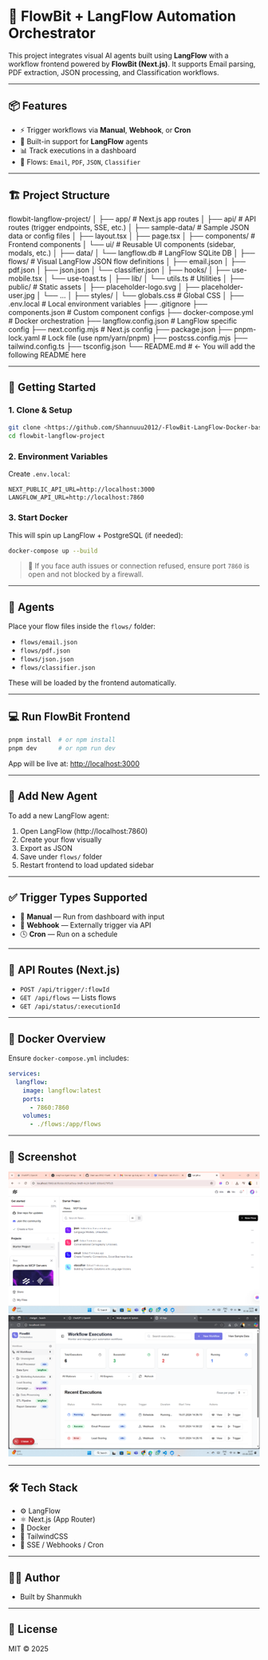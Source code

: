 # 🧠 FlowBit + LangFlow Automation Orchestrator

This project integrates visual AI agents built using **LangFlow** with a workflow frontend powered by **FlowBit (Next.js)**. It supports Email parsing, PDF extraction, JSON processing, and Classification workflows.

---

## 📦 Features

- ⚡ Trigger workflows via **Manual**, **Webhook**, or **Cron**
- 🎯 Built-in support for **LangFlow** agents
- 📊 Track executions in a dashboard
- 🧩 Flows: `Email`, `PDF`, `JSON`, `Classifier`

---

## 🏗️ Project Structure

flowbit-langflow-project/
│
├── app/                          # Next.js app routes
│   ├── api/                      # API routes (trigger endpoints, SSE, etc.)
│   ├── sample-data/              # Sample JSON data or config files
│   ├── layout.tsx
│   ├── page.tsx
│
├── components/                  # Frontend components
│   └── ui/                      # Reusable UI components (sidebar, modals, etc.)
│
├── data/
│   └── langflow.db              # LangFlow SQLite DB
│
├── flows/                       # Visual LangFlow JSON flow definitions
│   ├── email.json
│   ├── pdf.json
│   ├── json.json
│   └── classifier.json
│
├── hooks/
│   ├── use-mobile.tsx
│   └── use-toast.ts
│
├── lib/
│   └── utils.ts                 # Utilities
│
├── public/                      # Static assets
│   ├── placeholder-logo.svg
│   ├── placeholder-user.jpg
│   └── ...
│
├── styles/
│   └── globals.css              # Global CSS
│
├── .env.local                   # Local environment variables
├── .gitignore
├── components.json              # Custom component configs
├── docker-compose.yml          # Docker orchestration
├── langflow.config.json        # LangFlow specific config
├── next.config.mjs             # Next.js config
├── package.json
├── pnpm-lock.yaml              # Lock file (use npm/yarn/pnpm)
├── postcss.config.mjs
├── tailwind.config.ts
├── tsconfig.json
└── README.md                   # ← You will add the following README here


---

## 🚀 Getting Started

### 1. Clone & Setup

```bash
git clone <https://github.com/Shannuuu2012/-FlowBit-LangFlow-Docker-based-Orchestration-Project.git>
cd flowbit-langflow-project
```

### 2. Environment Variables

Create `.env.local`:

```env
NEXT_PUBLIC_API_URL=http://localhost:3000
LANGFLOW_API_URL=http://localhost:7860
```

### 3. Start Docker

This will spin up LangFlow + PostgreSQL (if needed):

```bash
docker-compose up --build
```

> 📝 If you face auth issues or connection refused, ensure port `7860` is open and not blocked by a firewall.

---

## 🧠 Agents

Place your flow files inside the `flows/` folder:

- `flows/email.json`
- `flows/pdf.json`
- `flows/json.json`
- `flows/classifier.json`

These will be loaded by the frontend automatically.

---

## 💻 Run FlowBit Frontend

```bash
pnpm install  # or npm install
pnpm dev      # or npm run dev
```

App will be live at: [http://localhost:3000](http://localhost:3000)

---

## 🔧 Add New Agent

To add a new LangFlow agent:

1. Open LangFlow (http://localhost:7860)
2. Create your flow visually
3. Export as JSON
4. Save under `flows/` folder
5. Restart frontend to load updated sidebar

---

## ✅ Trigger Types Supported

- 🔘 **Manual** — Run from dashboard with input
- 🔁 **Webhook** — Externally trigger via API
- 🕓 **Cron** — Run on a schedule

---

## 📂 API Routes (Next.js)

- `POST /api/trigger/:flowId`
- `GET /api/flows` — Lists flows
- `GET /api/status/:executionId`

---

## 🐳 Docker Overview

Ensure `docker-compose.yml` includes:

```yaml
services:
  langflow:
    image: langflow:latest
    ports:
      - 7860:7860
    volumes:
      - ./flows:/app/flows
```

---

## 📸 Screenshot

![langflow](docs/ss1.png)
![flowbit](docs/ss2.png)


---

## 🛠️ Tech Stack

- ⚙️ LangFlow
- ⚛️ Next.js (App Router)
- 🐳 Docker
- 🎨 TailwindCSS
- 🔁 SSE / Webhooks / Cron

---

## 🧑‍💻 Author

- Built by Shanmukh


---

## 📃 License

MIT © 2025
